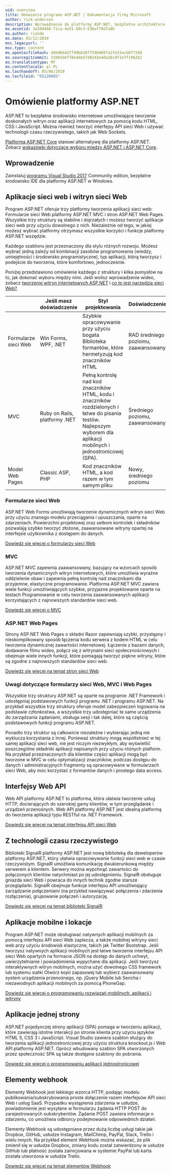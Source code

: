 ```yaml
---
uid: overview
title: Omówienie programu ASP.NET | Dokumentacja firmy Microsoft
author: rick-anderson
description: Wprowadzenie do platformy ASP.NET, bezpłatna architektura służąca do tworzenia witryn sieci Web, aplikacji sieci web i interfejsów API sieci web.
ms.assetid: 3a309468-f1ca-4e51-b9c3-536af79d7a8b
ms.author: riande
ms.date: 03/12/2010
msc.legacyurl: ''
msc.type: content
ms.openlocfilehash: d4b96bd2ff99bb30ff59b9697a27e33acb0f719d
ms.sourcegitcommit: 51b01b6ff8edde57d8243e4da28c9f1e7f1962b2
ms.translationtype: MT
ms.contentlocale: pl-PL
ms.lasthandoff: 05/06/2019
ms.locfileid: "65120092"
---
```

# <a name="aspnet-overview"></a>Omówienie platformy ASP.NET

ASP.NET to bezpłatne środowisko internetowe umożliwiające tworzenie doskonałych witryn oraz aplikacji internetowych za pomocą kodu HTML, CSS i JavaScript. Można również tworzyć interfejsy API sieci Web i używać technologii czasu rzeczywistego, takich jak Web Sockets.

[Platforma ASP.NET Core](https://docs.microsoft.com/aspnet/core/) stanowi alternatywę dla platformy ASP.NET.  Zobacz [wskazówki dotyczące wyboru między ASP.NET i ASP.NET Core](https://docs.microsoft.com/aspnet/core/choose-aspnet-framework).

## <a name="get-started"></a>Wprowadzenie

Zainstaluj [programu Visual Studio 2017](https://visualstudio.microsoft.com/downloads/?utm_medium=microsoft&utm_source=docs.microsoft.com&utm_campaign=button+cta&utm_content=download+vs2017) Community edition, bezpłatne środowisko IDE dla platformy ASP.NET w Windows.

## <a name="websites-and-web-applications"></a>Aplikacje sieci web i witryn sieci Web

 Program ASP.NET oferuje trzy platformy tworzenia aplikacji sieci web: Formularze sieci Web platformy ASP.NET MVC i stron ASP.NET Web Pages. Wszystkie trzy struktury są stabilne i dojrzałych i możesz tworzyć aplikacje sieci web przy użyciu dowolnego z nich. Niezależnie od tego, w jakiej możesz wybrać platformy otrzymasz wszystkie korzyści i funkcje platformy ASP.NET wszędzie.

Każdego szablonu jest przeznaczony dla stylu różnych rozwoju. Możesz wybrać jedną zależy od kombinacji zasobów programowania (wiedzy, umiejętności i środowisko programistyczne), typ aplikacji, którą tworzysz i podejście do tworzenia, które komfortowo, jednocześnie.

Poniżej przedstawiono omówienie każdego z struktury i kilka pomysłów na to, jak dokonać wyboru między nimi. Jeśli wolisz wprowadzenie wideo, zobacz [tworzenie witryn internetowych ASP.NET](https://channel9.msdn.com/Blogs/ASP-NET-Site-Videos/Making-Websites-with-ASPNET) i [co to jest narzędzia sieci Web?](https://channel9.msdn.com/Blogs/ASP-NET-Site-Videos/what-is-web-tools)

|   | Jeśli masz doświadczenie | Styl projektowania | Doświadczenie |
|-----------|----------------------|-----------------------------------------------------|----------------|
| Formularze sieci Web | Win Forms, WPF, .NET | Szybkie opracowywanie przy użyciu bogata Biblioteka formantów, które hermetyzują kod znaczników HTML | RAD średniego poziomu, zaawansowany |
| MVC       | Ruby on Rails, platformy .NET  | Pełną kontrolę nad kod znaczników HTML, kodu i znaczników rozdzielonych i łatwe do pisania testów. Najlepszym wyborem dla aplikacji mobilnych i jednostronicowej (SPA). | Średniego poziomu, zaawansowany |
| Model Web Pages  | Classic ASP, PHP     | Kod znaczników HTML, a kod razem w tym samym pliku | Nowy, średniego poziomu |

### <a name="web-forms"></a>Formularze sieci Web

ASP.NET Web Forms umożliwiają tworzenie dynamicznych witryn sieci Web przy użyciu znanego modelu przeciągania i upuszczania, oparte na zdarzeniach. Powierzchni projektowej oraz setkom kontrolek i składników pozwalają szybko tworzyć złożone, zaawansowane witryny opartej na interfejsie użytkownika z dostępem do danych.

[Dowiedz się więcej o formularzy sieci Web](web-forms/index.md)

### <a name="mvc"></a>MVC

ASP.NET MVC zapewnia zaawansowany, bazujący na wzorcach sposób tworzenia dynamicznych witryn internetowych, które umożliwia wyraźne oddzielenie obaw i zapewnia pełną kontrolę nad znacznikami dla przyjemne, elastyczne programowanie. Platforma ASP.NET MVC zawiera wiele funkcji umożliwiających szybkie, przyjazne projektowanie oparte na testach Programowanie w celu tworzenia zaawansowanych aplikacji korzystających z najnowszych standardów sieci web.

[Dowiedz się więcej o MVC](mvc/index.md)

### <a name="aspnet-web-pages"></a>ASP.NET Web Pages

Strony ASP.NET Web Pages o składni Razor zapewniają szybki, przystępny i nieskomplikowany sposób łączenia kodu serwera z kodem HTML w celu tworzenia dynamicznej zawartości internetowej. Łączenie z bazami danych, dodawanie filmu wideo, połącz się z witrynami sieci społecznościowych i obejmuje wiele innych funkcji, które pomagają tworzyć piękne witryny, które są zgodne z najnowszych standardów sieci web.

[Dowiedz się więcej na temat stron sieci Web](web-pages/index.md)

### <a name="notes-about-web-forms-mvc-and-web-pages"></a>Uwagi dotyczące formularzy sieci Web, MVC i Web Pages

Wszystkie trzy struktury ASP.NET są oparte na programie .NET Framework i udostępniaj podstawowych funkcji programu .NET i programu ASP.NET. Na przykład wszystkie trzy struktury oferuje model zabezpieczeń logowania na podstawie członkostwa, a wszystkie trzy udostępniać te same urządzenia do zarządzania żądaniami, obsługa sesji i tak dalej, które są częścią podstawowych funkcji programu ASP.NET.

Ponadto trzy struktur są całkowicie niezależne i wybierając jedną nie wyklucza korzystania z innej. Ponieważ struktury mogą współistnieć w tej samej aplikacji sieci web, nie jest niczym niezwykłym, aby wyświetlić poszczególne składniki aplikacji napisanych przy użyciu różnych platform. Na przykład przeznaczonych dla klientów części aplikacji mogą być tworzone w MVC w celu optymalizacji znaczników, podczas dostępu do danych i administracyjnych fragmenty są opracowywane w formularzach sieci Web, aby móc korzystać z formantów danych i prostego data access.

## <a name="web-apis"></a>Interfejsy Web API

Web API platformy ASP.NET to platforma, która ułatwia tworzenie usług HTTP, docierających do szerokiej gamy klientów, w tym przeglądarek i urządzeń przenośnych. Web API platformy ASP.NET jest idealną platformą do tworzenia aplikacji typu RESTful na .NET Framework.

[Dowiedz się więcej na temat interfejsu API sieci Web](web-api/index.md)

<!-- Put first under Web API TOC:  Watch video (9 minutes) https://channel9.msdn.com/Blogs/ASP-NET-Site-Videos/services-and-aspnet -->

## <a name="real-time-technologies"></a>Z technologii czasu rzeczywistego

Biblioteki SignalR platformy ASP.NET jest nową biblioteką dla deweloperów platformy ASP.NET, który ułatwia opracowywanie funkcji sieci web w czasie rzeczywistym. SignalR umożliwia komunikację dwukierunkową między serwerem a klientem. Serwery można wypchnąć zawartości do połączonych klientów natychmiast po jej udostępnieniu. SignalR obsługuje gniazda sieci Web i powraca do innych technik zgodne starsze przeglądarki. SignalR obejmuje funkcje interfejsu API umożliwiający zarządzanie połączeniami (na przykład nawiązywać połączenia i zdarzenia rozłączenia), grupowanie połączeń i autoryzację.

[Dowiedz się więcej na temat biblioteki SignalR](signalr/index.md)

<!-- Put first under SignalR TOC:  Watch video (6 minutes) https://channel9.msdn.com/Blogs/ASP-NET-Site-Videos/signalr-and-the-real-time-web -->

## <a name="mobile-apps-and-sites"></a>Aplikacje mobilne i lokacje

Program ASP.NET może obsługiwać natywnych aplikacji mobilnych za pomocą interfejsu API sieci Web zaplecza, a także mobilnej witryny sieci web przy użyciu środowisk elastyczne, takich jak Twitter Bootstrap. Jeśli tworzysz natywnych aplikacji mobilnych jest łatwe tworzenie interfejsu API sieci Web opartych na formacie JSON na dostęp do danych uchwyt, uwierzytelnianie i powiadomienia wypychane dla aplikacji. Jeśli tworzysz interaktywnych witryn mobilnych, można użyć dowolnego CSS framework lub systemu siatki Otwórz kopii zapasowej lub wybierz zaawansowany system urządzenia przenośnego, np. jQuery Mobile lub Sencha i niezawodnych aplikacji mobilnych za pomocą PhoneGap.

[Dowiedz się więcej o programowaniu rozwiązań mobilnych, aplikacji i witryny](mobile/index.md)

<!-- Put first under mobile TOC:  Watch video (11 minutes) https://channel9.msdn.com/Blogs/ASP-NET-Site-Videos/aspnet-and-mobile -->

## <a name="single-page-applications"></a>Aplikacje jednej strony

ASP.NET pojedynczej strony aplikacji (SPA) pomaga w tworzeniu aplikacji, które zawierają istotne interakcji po stronie klienta przy użyciu języków HTML 5, CSS 3 i JavaScript. Visual Studio zawiera szablon służący do tworzenia aplikacji jednostronicowej przy użyciu struktura knockout.js i Web API platformy ASP.NET. Oprócz wbudowany szablon SPA utworzonych przez społeczność SPA są także dostępne szablony do pobrania.

[Dowiedz się więcej o programowaniu aplikacji jednostronicowej](single-page-application/index.md)

## <a name="webhooks"></a>Elementy webhook

Elementy Webhook jest lekkiego wzorca HTTP, podając modelu publikowania/subskrybowania proste dołączenie razem interfejsów API sieci Web i usług SaaS. Przypadku wystąpienia zdarzenia w usłudze, powiadomienie jest wysyłane w formularzu żądania HTTP POST do zarejestrowanych subskrybentów. Żądanie POST zawiera informacje o zdarzeniu, co umożliwia odbiorcy podejmowanie odpowiednich działań.

Elementy Webhook są udostępniane przez dużą liczbę usługi takie jak Dropbox, GitHub, usłudze Instagram, MailChimp, PayPal, Slack, Trello i wielu innych. Na przykład element WebHook można wskazać, że plik zmienił się w usłudze Dropbox, zmiany kodu został zatwierdzony w usłudze GitHub lub płatność została zainicjowana w systemie PayPal lub karta została utworzona w usłudze Trello.

[Dowiedz się więcej na temat elementów Webhook](webhooks/index.md)

<!--
Create Deployment TOC based on https://www.asp.net/aspnet/overview/deployment
Copy deployment content map to MVC, WebForms, Web Pages, Web API sections.
Copy Web Deployment in Enterprise from WebForms to MVC
Move under ASP.NET Best practices
    What not to do in ASP.NET, and what to do instead https://review.docs.microsoft.cus/aspnet/aspnet/overview/web-development-best-practices/what-not-to-do-in-aspnet-and-what-to-do-instead
    Async and await https://channel9.msdn.com/Blogs/ASP-NET-Site-Videos/async-and-await
    Building Real World Cloud Apps with Azure https://review.docs.microsoft.com/aspnet/aspnet/overview/developing-apps-with-windows-azure/building-real-world-cloud-apps-with-windows-azure/introduction
    Hands on Lab: Maintainable Azure Websites: Managing Change and Scale https://review.docs.microsoft.com/aspnet/aspnet/overview/developing-apps-with-windows-azure/maintainable-azure-websites-managing-change-and-scale

-->
